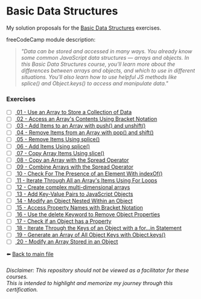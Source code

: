 # Basic Data Structures

My solution proposals for the [Basic Data Structures](https://www.freecodecamp.org/learn/javascript-algorithms-and-data-structures/#basic-data-structures)
exercises.

freeCodeCamp module description:
> *"Data can be stored and accessed in many ways. You already know some common JavaScript data structures — arrays and objects. In this Basic Data Structures course, you'll learn more about the differences between arrays and objects, and which to use in different situations. You'll also learn how to use helpful JS methods like splice() and Object.keys() to access and manipulate data."*

### Exercises

- [ ] [ 01 - Use an Array to Store a Collection of Data]()
- [ ] [ 02 - Access an Array's Contents Using Bracket Notation]()
- [ ] [ 03 - Add Items to an Array with push() and unshift()]()
- [ ] [ 04 - Remove Items from an Array with pop() and shift()]()
- [ ] [ 05 - Remove Items Using splice()]()
- [ ] [ 06 - Add Items Using splice()]()
- [ ] [ 07 - Copy Array Items Using slice()]()
- [ ] [ 08 - Copy an Array with the Spread Operator]()
- [ ] [ 09 - Combine Arrays with the Spread Operator]()
- [ ] [ 10 - Check For The Presence of an Element With indexOf()]()
- [ ] [ 11 - Iterate Through All an Array's Items Using For Loops]()
- [ ] [ 12 - Create complex multi-dimensional arrays]()
- [ ] [ 13 - Add Key-Value Pairs to JavaScript Objects]()
- [ ] [ 14 - Modify an Object Nested Within an Object]()
- [ ] [ 15 - Access Property Names with Bracket Notation]()
- [ ] [ 16 - Use the delete Keyword to Remove Object Properties]()
- [ ] [ 17 - Check if an Object has a Property]()
- [ ] [ 18 - Iterate Through the Keys of an Object with a for...in Statement]()
- [ ] [ 19 - Generate an Array of All Object Keys with Object.keys()]()
- [ ] [ 20 - Modify an Array Stored in an Object]()

⬅️ [Back to main file](../README.md)

###### Disclaimer: This repository should not be viewed as a facilitator for these courses. <br> This is intended to highlight and memorize my journey through this certification.
